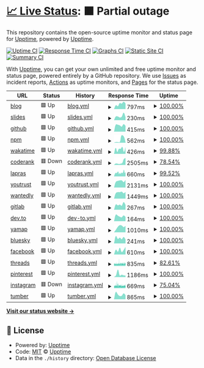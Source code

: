 # [📈 Live Status](https://upptime.github.io/upptime): <!--live status--> **🟧 Partial outage**

This repository contains the open-source uptime monitor and status page for [Upptime](https://upptime.js.org), powered by [Upptime](https://github.com/upptime/upptime).

[![Uptime CI](https://github.com/9renpoto/upptime/workflows/Uptime%20CI/badge.svg)](https://github.com/9renpoto/upptime/actions?query=workflow%3A%22Uptime+CI%22)
[![Response Time CI](https://github.com/9renpoto/upptime/workflows/Response%20Time%20CI/badge.svg)](https://github.com/9renpoto/upptime/actions?query=workflow%3A%22Response+Time+CI%22)
[![Graphs CI](https://github.com/9renpoto/upptime/workflows/Graphs%20CI/badge.svg)](https://github.com/9renpoto/upptime/actions?query=workflow%3A%22Graphs+CI%22)
[![Static Site CI](https://github.com/9renpoto/upptime/workflows/Static%20Site%20CI/badge.svg)](https://github.com/9renpoto/upptime/actions?query=workflow%3A%22Static+Site+CI%22)
[![Summary CI](https://github.com/9renpoto/upptime/workflows/Summary%20CI/badge.svg)](https://github.com/9renpoto/upptime/actions?query=workflow%3A%22Summary+CI%22)

With [Upptime](https://upptime.js.org), you can get your own unlimited and free uptime monitor and status page, powered entirely by a GitHub repository. We use [Issues](https://github.com/upptime/upptime/issues) as incident reports, [Actions](https://github.com/9renpoto/upptime/actions) as uptime monitors, and [Pages](https://upptime.github.io/upptime) for the status page.

<!--start: status pages-->
<!-- This summary is generated by Upptime (https://github.com/upptime/upptime) -->
<!-- Do not edit this manually, your changes will be overwritten -->
<!-- prettier-ignore -->
| URL | Status | History | Response Time | Uptime |
| --- | ------ | ------- | ------------- | ------ |
| <img alt="" src="https://icons.duckduckgo.com/ip3/9renpoto.win.ico" height="13"> [blog](https://9renpoto.win/healthz) | 🟩 Up | [blog.yml](https://github.com/9renpoto/upptime/commits/HEAD/history/blog.yml) | <details><summary><img alt="Response time graph" src="./graphs/blog/response-time-week.png" height="20"> 797ms</summary><br><a href="https://9renpoto.github.io/upptime/history/blog"><img alt="Response time 1057" src="https://img.shields.io/endpoint?url=https%3A%2F%2Fraw.githubusercontent.com%2F9renpoto%2Fupptime%2FHEAD%2Fapi%2Fblog%2Fresponse-time.json"></a><br><a href="https://9renpoto.github.io/upptime/history/blog"><img alt="24-hour response time 868" src="https://img.shields.io/endpoint?url=https%3A%2F%2Fraw.githubusercontent.com%2F9renpoto%2Fupptime%2FHEAD%2Fapi%2Fblog%2Fresponse-time-day.json"></a><br><a href="https://9renpoto.github.io/upptime/history/blog"><img alt="7-day response time 797" src="https://img.shields.io/endpoint?url=https%3A%2F%2Fraw.githubusercontent.com%2F9renpoto%2Fupptime%2FHEAD%2Fapi%2Fblog%2Fresponse-time-week.json"></a><br><a href="https://9renpoto.github.io/upptime/history/blog"><img alt="30-day response time 610" src="https://img.shields.io/endpoint?url=https%3A%2F%2Fraw.githubusercontent.com%2F9renpoto%2Fupptime%2FHEAD%2Fapi%2Fblog%2Fresponse-time-month.json"></a><br><a href="https://9renpoto.github.io/upptime/history/blog"><img alt="1-year response time 1027" src="https://img.shields.io/endpoint?url=https%3A%2F%2Fraw.githubusercontent.com%2F9renpoto%2Fupptime%2FHEAD%2Fapi%2Fblog%2Fresponse-time-year.json"></a></details> | <details><summary><a href="https://9renpoto.github.io/upptime/history/blog">100.00%</a></summary><a href="https://9renpoto.github.io/upptime/history/blog"><img alt="All-time uptime 99.83%" src="https://img.shields.io/endpoint?url=https%3A%2F%2Fraw.githubusercontent.com%2F9renpoto%2Fupptime%2FHEAD%2Fapi%2Fblog%2Fuptime.json"></a><br><a href="https://9renpoto.github.io/upptime/history/blog"><img alt="24-hour uptime 100.00%" src="https://img.shields.io/endpoint?url=https%3A%2F%2Fraw.githubusercontent.com%2F9renpoto%2Fupptime%2FHEAD%2Fapi%2Fblog%2Fuptime-day.json"></a><br><a href="https://9renpoto.github.io/upptime/history/blog"><img alt="7-day uptime 100.00%" src="https://img.shields.io/endpoint?url=https%3A%2F%2Fraw.githubusercontent.com%2F9renpoto%2Fupptime%2FHEAD%2Fapi%2Fblog%2Fuptime-week.json"></a><br><a href="https://9renpoto.github.io/upptime/history/blog"><img alt="30-day uptime 100.00%" src="https://img.shields.io/endpoint?url=https%3A%2F%2Fraw.githubusercontent.com%2F9renpoto%2Fupptime%2FHEAD%2Fapi%2Fblog%2Fuptime-month.json"></a><br><a href="https://9renpoto.github.io/upptime/history/blog"><img alt="1-year uptime 99.71%" src="https://img.shields.io/endpoint?url=https%3A%2F%2Fraw.githubusercontent.com%2F9renpoto%2Fupptime%2FHEAD%2Fapi%2Fblog%2Fuptime-year.json"></a></details>
| <img alt="" src="https://icons.duckduckgo.com/ip3/slides.9renpoto.win.ico" height="13"> [slides](https://slides.9renpoto.win) | 🟩 Up | [slides.yml](https://github.com/9renpoto/upptime/commits/HEAD/history/slides.yml) | <details><summary><img alt="Response time graph" src="./graphs/slides/response-time-week.png" height="20"> 230ms</summary><br><a href="https://9renpoto.github.io/upptime/history/slides"><img alt="Response time 268" src="https://img.shields.io/endpoint?url=https%3A%2F%2Fraw.githubusercontent.com%2F9renpoto%2Fupptime%2FHEAD%2Fapi%2Fslides%2Fresponse-time.json"></a><br><a href="https://9renpoto.github.io/upptime/history/slides"><img alt="24-hour response time 173" src="https://img.shields.io/endpoint?url=https%3A%2F%2Fraw.githubusercontent.com%2F9renpoto%2Fupptime%2FHEAD%2Fapi%2Fslides%2Fresponse-time-day.json"></a><br><a href="https://9renpoto.github.io/upptime/history/slides"><img alt="7-day response time 230" src="https://img.shields.io/endpoint?url=https%3A%2F%2Fraw.githubusercontent.com%2F9renpoto%2Fupptime%2FHEAD%2Fapi%2Fslides%2Fresponse-time-week.json"></a><br><a href="https://9renpoto.github.io/upptime/history/slides"><img alt="30-day response time 320" src="https://img.shields.io/endpoint?url=https%3A%2F%2Fraw.githubusercontent.com%2F9renpoto%2Fupptime%2FHEAD%2Fapi%2Fslides%2Fresponse-time-month.json"></a><br><a href="https://9renpoto.github.io/upptime/history/slides"><img alt="1-year response time 272" src="https://img.shields.io/endpoint?url=https%3A%2F%2Fraw.githubusercontent.com%2F9renpoto%2Fupptime%2FHEAD%2Fapi%2Fslides%2Fresponse-time-year.json"></a></details> | <details><summary><a href="https://9renpoto.github.io/upptime/history/slides">100.00%</a></summary><a href="https://9renpoto.github.io/upptime/history/slides"><img alt="All-time uptime 99.81%" src="https://img.shields.io/endpoint?url=https%3A%2F%2Fraw.githubusercontent.com%2F9renpoto%2Fupptime%2FHEAD%2Fapi%2Fslides%2Fuptime.json"></a><br><a href="https://9renpoto.github.io/upptime/history/slides"><img alt="24-hour uptime 100.00%" src="https://img.shields.io/endpoint?url=https%3A%2F%2Fraw.githubusercontent.com%2F9renpoto%2Fupptime%2FHEAD%2Fapi%2Fslides%2Fuptime-day.json"></a><br><a href="https://9renpoto.github.io/upptime/history/slides"><img alt="7-day uptime 100.00%" src="https://img.shields.io/endpoint?url=https%3A%2F%2Fraw.githubusercontent.com%2F9renpoto%2Fupptime%2FHEAD%2Fapi%2Fslides%2Fuptime-week.json"></a><br><a href="https://9renpoto.github.io/upptime/history/slides"><img alt="30-day uptime 100.00%" src="https://img.shields.io/endpoint?url=https%3A%2F%2Fraw.githubusercontent.com%2F9renpoto%2Fupptime%2FHEAD%2Fapi%2Fslides%2Fuptime-month.json"></a><br><a href="https://9renpoto.github.io/upptime/history/slides"><img alt="1-year uptime 99.82%" src="https://img.shields.io/endpoint?url=https%3A%2F%2Fraw.githubusercontent.com%2F9renpoto%2Fupptime%2FHEAD%2Fapi%2Fslides%2Fuptime-year.json"></a></details>
| <img alt="" src="https://icons.duckduckgo.com/ip3/github.com.ico" height="13"> [github](https://github.com/9renpoto) | 🟩 Up | [github.yml](https://github.com/9renpoto/upptime/commits/HEAD/history/github.yml) | <details><summary><img alt="Response time graph" src="./graphs/github/response-time-week.png" height="20"> 415ms</summary><br><a href="https://9renpoto.github.io/upptime/history/github"><img alt="Response time 612" src="https://img.shields.io/endpoint?url=https%3A%2F%2Fraw.githubusercontent.com%2F9renpoto%2Fupptime%2FHEAD%2Fapi%2Fgithub%2Fresponse-time.json"></a><br><a href="https://9renpoto.github.io/upptime/history/github"><img alt="24-hour response time 371" src="https://img.shields.io/endpoint?url=https%3A%2F%2Fraw.githubusercontent.com%2F9renpoto%2Fupptime%2FHEAD%2Fapi%2Fgithub%2Fresponse-time-day.json"></a><br><a href="https://9renpoto.github.io/upptime/history/github"><img alt="7-day response time 415" src="https://img.shields.io/endpoint?url=https%3A%2F%2Fraw.githubusercontent.com%2F9renpoto%2Fupptime%2FHEAD%2Fapi%2Fgithub%2Fresponse-time-week.json"></a><br><a href="https://9renpoto.github.io/upptime/history/github"><img alt="30-day response time 439" src="https://img.shields.io/endpoint?url=https%3A%2F%2Fraw.githubusercontent.com%2F9renpoto%2Fupptime%2FHEAD%2Fapi%2Fgithub%2Fresponse-time-month.json"></a><br><a href="https://9renpoto.github.io/upptime/history/github"><img alt="1-year response time 489" src="https://img.shields.io/endpoint?url=https%3A%2F%2Fraw.githubusercontent.com%2F9renpoto%2Fupptime%2FHEAD%2Fapi%2Fgithub%2Fresponse-time-year.json"></a></details> | <details><summary><a href="https://9renpoto.github.io/upptime/history/github">100.00%</a></summary><a href="https://9renpoto.github.io/upptime/history/github"><img alt="All-time uptime 99.16%" src="https://img.shields.io/endpoint?url=https%3A%2F%2Fraw.githubusercontent.com%2F9renpoto%2Fupptime%2FHEAD%2Fapi%2Fgithub%2Fuptime.json"></a><br><a href="https://9renpoto.github.io/upptime/history/github"><img alt="24-hour uptime 100.00%" src="https://img.shields.io/endpoint?url=https%3A%2F%2Fraw.githubusercontent.com%2F9renpoto%2Fupptime%2FHEAD%2Fapi%2Fgithub%2Fuptime-day.json"></a><br><a href="https://9renpoto.github.io/upptime/history/github"><img alt="7-day uptime 100.00%" src="https://img.shields.io/endpoint?url=https%3A%2F%2Fraw.githubusercontent.com%2F9renpoto%2Fupptime%2FHEAD%2Fapi%2Fgithub%2Fuptime-week.json"></a><br><a href="https://9renpoto.github.io/upptime/history/github"><img alt="30-day uptime 100.00%" src="https://img.shields.io/endpoint?url=https%3A%2F%2Fraw.githubusercontent.com%2F9renpoto%2Fupptime%2FHEAD%2Fapi%2Fgithub%2Fuptime-month.json"></a><br><a href="https://9renpoto.github.io/upptime/history/github"><img alt="1-year uptime 100.00%" src="https://img.shields.io/endpoint?url=https%3A%2F%2Fraw.githubusercontent.com%2F9renpoto%2Fupptime%2FHEAD%2Fapi%2Fgithub%2Fuptime-year.json"></a></details>
| <img alt="" src="https://icons.duckduckgo.com/ip3/www.npmjs.com.ico" height="13"> [npm](https://www.npmjs.com/~9renpoto) | 🟩 Up | [npm.yml](https://github.com/9renpoto/upptime/commits/HEAD/history/npm.yml) | <details><summary><img alt="Response time graph" src="./graphs/npm/response-time-week.png" height="20"> 562ms</summary><br><a href="https://9renpoto.github.io/upptime/history/npm"><img alt="Response time 282" src="https://img.shields.io/endpoint?url=https%3A%2F%2Fraw.githubusercontent.com%2F9renpoto%2Fupptime%2FHEAD%2Fapi%2Fnpm%2Fresponse-time.json"></a><br><a href="https://9renpoto.github.io/upptime/history/npm"><img alt="24-hour response time 102" src="https://img.shields.io/endpoint?url=https%3A%2F%2Fraw.githubusercontent.com%2F9renpoto%2Fupptime%2FHEAD%2Fapi%2Fnpm%2Fresponse-time-day.json"></a><br><a href="https://9renpoto.github.io/upptime/history/npm"><img alt="7-day response time 562" src="https://img.shields.io/endpoint?url=https%3A%2F%2Fraw.githubusercontent.com%2F9renpoto%2Fupptime%2FHEAD%2Fapi%2Fnpm%2Fresponse-time-week.json"></a><br><a href="https://9renpoto.github.io/upptime/history/npm"><img alt="30-day response time 337" src="https://img.shields.io/endpoint?url=https%3A%2F%2Fraw.githubusercontent.com%2F9renpoto%2Fupptime%2FHEAD%2Fapi%2Fnpm%2Fresponse-time-month.json"></a><br><a href="https://9renpoto.github.io/upptime/history/npm"><img alt="1-year response time 250" src="https://img.shields.io/endpoint?url=https%3A%2F%2Fraw.githubusercontent.com%2F9renpoto%2Fupptime%2FHEAD%2Fapi%2Fnpm%2Fresponse-time-year.json"></a></details> | <details><summary><a href="https://9renpoto.github.io/upptime/history/npm">100.00%</a></summary><a href="https://9renpoto.github.io/upptime/history/npm"><img alt="All-time uptime 99.99%" src="https://img.shields.io/endpoint?url=https%3A%2F%2Fraw.githubusercontent.com%2F9renpoto%2Fupptime%2FHEAD%2Fapi%2Fnpm%2Fuptime.json"></a><br><a href="https://9renpoto.github.io/upptime/history/npm"><img alt="24-hour uptime 100.00%" src="https://img.shields.io/endpoint?url=https%3A%2F%2Fraw.githubusercontent.com%2F9renpoto%2Fupptime%2FHEAD%2Fapi%2Fnpm%2Fuptime-day.json"></a><br><a href="https://9renpoto.github.io/upptime/history/npm"><img alt="7-day uptime 100.00%" src="https://img.shields.io/endpoint?url=https%3A%2F%2Fraw.githubusercontent.com%2F9renpoto%2Fupptime%2FHEAD%2Fapi%2Fnpm%2Fuptime-week.json"></a><br><a href="https://9renpoto.github.io/upptime/history/npm"><img alt="30-day uptime 100.00%" src="https://img.shields.io/endpoint?url=https%3A%2F%2Fraw.githubusercontent.com%2F9renpoto%2Fupptime%2FHEAD%2Fapi%2Fnpm%2Fuptime-month.json"></a><br><a href="https://9renpoto.github.io/upptime/history/npm"><img alt="1-year uptime 100.00%" src="https://img.shields.io/endpoint?url=https%3A%2F%2Fraw.githubusercontent.com%2F9renpoto%2Fupptime%2FHEAD%2Fapi%2Fnpm%2Fuptime-year.json"></a></details>
| <img alt="" src="https://icons.duckduckgo.com/ip3/wakatime.com.ico" height="13"> [wakatime](https://wakatime.com/@9renpoto) | 🟩 Up | [wakatime.yml](https://github.com/9renpoto/upptime/commits/HEAD/history/wakatime.yml) | <details><summary><img alt="Response time graph" src="./graphs/wakatime/response-time-week.png" height="20"> 426ms</summary><br><a href="https://9renpoto.github.io/upptime/history/wakatime"><img alt="Response time 432" src="https://img.shields.io/endpoint?url=https%3A%2F%2Fraw.githubusercontent.com%2F9renpoto%2Fupptime%2FHEAD%2Fapi%2Fwakatime%2Fresponse-time.json"></a><br><a href="https://9renpoto.github.io/upptime/history/wakatime"><img alt="24-hour response time 591" src="https://img.shields.io/endpoint?url=https%3A%2F%2Fraw.githubusercontent.com%2F9renpoto%2Fupptime%2FHEAD%2Fapi%2Fwakatime%2Fresponse-time-day.json"></a><br><a href="https://9renpoto.github.io/upptime/history/wakatime"><img alt="7-day response time 426" src="https://img.shields.io/endpoint?url=https%3A%2F%2Fraw.githubusercontent.com%2F9renpoto%2Fupptime%2FHEAD%2Fapi%2Fwakatime%2Fresponse-time-week.json"></a><br><a href="https://9renpoto.github.io/upptime/history/wakatime"><img alt="30-day response time 584" src="https://img.shields.io/endpoint?url=https%3A%2F%2Fraw.githubusercontent.com%2F9renpoto%2Fupptime%2FHEAD%2Fapi%2Fwakatime%2Fresponse-time-month.json"></a><br><a href="https://9renpoto.github.io/upptime/history/wakatime"><img alt="1-year response time 435" src="https://img.shields.io/endpoint?url=https%3A%2F%2Fraw.githubusercontent.com%2F9renpoto%2Fupptime%2FHEAD%2Fapi%2Fwakatime%2Fresponse-time-year.json"></a></details> | <details><summary><a href="https://9renpoto.github.io/upptime/history/wakatime">99.88%</a></summary><a href="https://9renpoto.github.io/upptime/history/wakatime"><img alt="All-time uptime 99.93%" src="https://img.shields.io/endpoint?url=https%3A%2F%2Fraw.githubusercontent.com%2F9renpoto%2Fupptime%2FHEAD%2Fapi%2Fwakatime%2Fuptime.json"></a><br><a href="https://9renpoto.github.io/upptime/history/wakatime"><img alt="24-hour uptime 100.00%" src="https://img.shields.io/endpoint?url=https%3A%2F%2Fraw.githubusercontent.com%2F9renpoto%2Fupptime%2FHEAD%2Fapi%2Fwakatime%2Fuptime-day.json"></a><br><a href="https://9renpoto.github.io/upptime/history/wakatime"><img alt="7-day uptime 99.88%" src="https://img.shields.io/endpoint?url=https%3A%2F%2Fraw.githubusercontent.com%2F9renpoto%2Fupptime%2FHEAD%2Fapi%2Fwakatime%2Fuptime-week.json"></a><br><a href="https://9renpoto.github.io/upptime/history/wakatime"><img alt="30-day uptime 99.93%" src="https://img.shields.io/endpoint?url=https%3A%2F%2Fraw.githubusercontent.com%2F9renpoto%2Fupptime%2FHEAD%2Fapi%2Fwakatime%2Fuptime-month.json"></a><br><a href="https://9renpoto.github.io/upptime/history/wakatime"><img alt="1-year uptime 99.96%" src="https://img.shields.io/endpoint?url=https%3A%2F%2Fraw.githubusercontent.com%2F9renpoto%2Fupptime%2FHEAD%2Fapi%2Fwakatime%2Fuptime-year.json"></a></details>
| <img alt="" src="https://icons.duckduckgo.com/ip3/profile.codersrank.io.ico" height="13"> [coderank](https://profile.codersrank.io/user/9renpoto/) | 🟥 Down | [coderank.yml](https://github.com/9renpoto/upptime/commits/HEAD/history/coderank.yml) | <details><summary><img alt="Response time graph" src="./graphs/coderank/response-time-week.png" height="20"> 2505ms</summary><br><a href="https://9renpoto.github.io/upptime/history/coderank"><img alt="Response time 1252" src="https://img.shields.io/endpoint?url=https%3A%2F%2Fraw.githubusercontent.com%2F9renpoto%2Fupptime%2FHEAD%2Fapi%2Fcoderank%2Fresponse-time.json"></a><br><a href="https://9renpoto.github.io/upptime/history/coderank"><img alt="24-hour response time 6276" src="https://img.shields.io/endpoint?url=https%3A%2F%2Fraw.githubusercontent.com%2F9renpoto%2Fupptime%2FHEAD%2Fapi%2Fcoderank%2Fresponse-time-day.json"></a><br><a href="https://9renpoto.github.io/upptime/history/coderank"><img alt="7-day response time 2505" src="https://img.shields.io/endpoint?url=https%3A%2F%2Fraw.githubusercontent.com%2F9renpoto%2Fupptime%2FHEAD%2Fapi%2Fcoderank%2Fresponse-time-week.json"></a><br><a href="https://9renpoto.github.io/upptime/history/coderank"><img alt="30-day response time 1517" src="https://img.shields.io/endpoint?url=https%3A%2F%2Fraw.githubusercontent.com%2F9renpoto%2Fupptime%2FHEAD%2Fapi%2Fcoderank%2Fresponse-time-month.json"></a><br><a href="https://9renpoto.github.io/upptime/history/coderank"><img alt="1-year response time 1115" src="https://img.shields.io/endpoint?url=https%3A%2F%2Fraw.githubusercontent.com%2F9renpoto%2Fupptime%2FHEAD%2Fapi%2Fcoderank%2Fresponse-time-year.json"></a></details> | <details><summary><a href="https://9renpoto.github.io/upptime/history/coderank">78.54%</a></summary><a href="https://9renpoto.github.io/upptime/history/coderank"><img alt="All-time uptime 99.79%" src="https://img.shields.io/endpoint?url=https%3A%2F%2Fraw.githubusercontent.com%2F9renpoto%2Fupptime%2FHEAD%2Fapi%2Fcoderank%2Fuptime.json"></a><br><a href="https://9renpoto.github.io/upptime/history/coderank"><img alt="24-hour uptime 0.00%" src="https://img.shields.io/endpoint?url=https%3A%2F%2Fraw.githubusercontent.com%2F9renpoto%2Fupptime%2FHEAD%2Fapi%2Fcoderank%2Fuptime-day.json"></a><br><a href="https://9renpoto.github.io/upptime/history/coderank"><img alt="7-day uptime 78.54%" src="https://img.shields.io/endpoint?url=https%3A%2F%2Fraw.githubusercontent.com%2F9renpoto%2Fupptime%2FHEAD%2Fapi%2Fcoderank%2Fuptime-week.json"></a><br><a href="https://9renpoto.github.io/upptime/history/coderank"><img alt="30-day uptime 95.06%" src="https://img.shields.io/endpoint?url=https%3A%2F%2Fraw.githubusercontent.com%2F9renpoto%2Fupptime%2FHEAD%2Fapi%2Fcoderank%2Fuptime-month.json"></a><br><a href="https://9renpoto.github.io/upptime/history/coderank"><img alt="1-year uptime 99.59%" src="https://img.shields.io/endpoint?url=https%3A%2F%2Fraw.githubusercontent.com%2F9renpoto%2Fupptime%2FHEAD%2Fapi%2Fcoderank%2Fuptime-year.json"></a></details>
| <img alt="" src="https://icons.duckduckgo.com/ip3/lapras.com.ico" height="13"> [lapras](https://lapras.com/public/PY86OSF) | 🟩 Up | [lapras.yml](https://github.com/9renpoto/upptime/commits/HEAD/history/lapras.yml) | <details><summary><img alt="Response time graph" src="./graphs/lapras/response-time-week.png" height="20"> 660ms</summary><br><a href="https://9renpoto.github.io/upptime/history/lapras"><img alt="Response time 661" src="https://img.shields.io/endpoint?url=https%3A%2F%2Fraw.githubusercontent.com%2F9renpoto%2Fupptime%2FHEAD%2Fapi%2Flapras%2Fresponse-time.json"></a><br><a href="https://9renpoto.github.io/upptime/history/lapras"><img alt="24-hour response time 778" src="https://img.shields.io/endpoint?url=https%3A%2F%2Fraw.githubusercontent.com%2F9renpoto%2Fupptime%2FHEAD%2Fapi%2Flapras%2Fresponse-time-day.json"></a><br><a href="https://9renpoto.github.io/upptime/history/lapras"><img alt="7-day response time 660" src="https://img.shields.io/endpoint?url=https%3A%2F%2Fraw.githubusercontent.com%2F9renpoto%2Fupptime%2FHEAD%2Fapi%2Flapras%2Fresponse-time-week.json"></a><br><a href="https://9renpoto.github.io/upptime/history/lapras"><img alt="30-day response time 631" src="https://img.shields.io/endpoint?url=https%3A%2F%2Fraw.githubusercontent.com%2F9renpoto%2Fupptime%2FHEAD%2Fapi%2Flapras%2Fresponse-time-month.json"></a><br><a href="https://9renpoto.github.io/upptime/history/lapras"><img alt="1-year response time 658" src="https://img.shields.io/endpoint?url=https%3A%2F%2Fraw.githubusercontent.com%2F9renpoto%2Fupptime%2FHEAD%2Fapi%2Flapras%2Fresponse-time-year.json"></a></details> | <details><summary><a href="https://9renpoto.github.io/upptime/history/lapras">99.52%</a></summary><a href="https://9renpoto.github.io/upptime/history/lapras"><img alt="All-time uptime 99.88%" src="https://img.shields.io/endpoint?url=https%3A%2F%2Fraw.githubusercontent.com%2F9renpoto%2Fupptime%2FHEAD%2Fapi%2Flapras%2Fuptime.json"></a><br><a href="https://9renpoto.github.io/upptime/history/lapras"><img alt="24-hour uptime 100.00%" src="https://img.shields.io/endpoint?url=https%3A%2F%2Fraw.githubusercontent.com%2F9renpoto%2Fupptime%2FHEAD%2Fapi%2Flapras%2Fuptime-day.json"></a><br><a href="https://9renpoto.github.io/upptime/history/lapras"><img alt="7-day uptime 99.52%" src="https://img.shields.io/endpoint?url=https%3A%2F%2Fraw.githubusercontent.com%2F9renpoto%2Fupptime%2FHEAD%2Fapi%2Flapras%2Fuptime-week.json"></a><br><a href="https://9renpoto.github.io/upptime/history/lapras"><img alt="30-day uptime 99.15%" src="https://img.shields.io/endpoint?url=https%3A%2F%2Fraw.githubusercontent.com%2F9renpoto%2Fupptime%2FHEAD%2Fapi%2Flapras%2Fuptime-month.json"></a><br><a href="https://9renpoto.github.io/upptime/history/lapras"><img alt="1-year uptime 99.77%" src="https://img.shields.io/endpoint?url=https%3A%2F%2Fraw.githubusercontent.com%2F9renpoto%2Fupptime%2FHEAD%2Fapi%2Flapras%2Fuptime-year.json"></a></details>
| <img alt="" src="https://icons.duckduckgo.com/ip3/youtrust.jp.ico" height="13"> [youtrust](https://youtrust.jp/users/9renpoto) | 🟩 Up | [youtrust.yml](https://github.com/9renpoto/upptime/commits/HEAD/history/youtrust.yml) | <details><summary><img alt="Response time graph" src="./graphs/youtrust/response-time-week.png" height="20"> 2131ms</summary><br><a href="https://9renpoto.github.io/upptime/history/youtrust"><img alt="Response time 1105" src="https://img.shields.io/endpoint?url=https%3A%2F%2Fraw.githubusercontent.com%2F9renpoto%2Fupptime%2FHEAD%2Fapi%2Fyoutrust%2Fresponse-time.json"></a><br><a href="https://9renpoto.github.io/upptime/history/youtrust"><img alt="24-hour response time 2433" src="https://img.shields.io/endpoint?url=https%3A%2F%2Fraw.githubusercontent.com%2F9renpoto%2Fupptime%2FHEAD%2Fapi%2Fyoutrust%2Fresponse-time-day.json"></a><br><a href="https://9renpoto.github.io/upptime/history/youtrust"><img alt="7-day response time 2131" src="https://img.shields.io/endpoint?url=https%3A%2F%2Fraw.githubusercontent.com%2F9renpoto%2Fupptime%2FHEAD%2Fapi%2Fyoutrust%2Fresponse-time-week.json"></a><br><a href="https://9renpoto.github.io/upptime/history/youtrust"><img alt="30-day response time 2346" src="https://img.shields.io/endpoint?url=https%3A%2F%2Fraw.githubusercontent.com%2F9renpoto%2Fupptime%2FHEAD%2Fapi%2Fyoutrust%2Fresponse-time-month.json"></a><br><a href="https://9renpoto.github.io/upptime/history/youtrust"><img alt="1-year response time 1300" src="https://img.shields.io/endpoint?url=https%3A%2F%2Fraw.githubusercontent.com%2F9renpoto%2Fupptime%2FHEAD%2Fapi%2Fyoutrust%2Fresponse-time-year.json"></a></details> | <details><summary><a href="https://9renpoto.github.io/upptime/history/youtrust">100.00%</a></summary><a href="https://9renpoto.github.io/upptime/history/youtrust"><img alt="All-time uptime 99.98%" src="https://img.shields.io/endpoint?url=https%3A%2F%2Fraw.githubusercontent.com%2F9renpoto%2Fupptime%2FHEAD%2Fapi%2Fyoutrust%2Fuptime.json"></a><br><a href="https://9renpoto.github.io/upptime/history/youtrust"><img alt="24-hour uptime 100.00%" src="https://img.shields.io/endpoint?url=https%3A%2F%2Fraw.githubusercontent.com%2F9renpoto%2Fupptime%2FHEAD%2Fapi%2Fyoutrust%2Fuptime-day.json"></a><br><a href="https://9renpoto.github.io/upptime/history/youtrust"><img alt="7-day uptime 100.00%" src="https://img.shields.io/endpoint?url=https%3A%2F%2Fraw.githubusercontent.com%2F9renpoto%2Fupptime%2FHEAD%2Fapi%2Fyoutrust%2Fuptime-week.json"></a><br><a href="https://9renpoto.github.io/upptime/history/youtrust"><img alt="30-day uptime 100.00%" src="https://img.shields.io/endpoint?url=https%3A%2F%2Fraw.githubusercontent.com%2F9renpoto%2Fupptime%2FHEAD%2Fapi%2Fyoutrust%2Fuptime-month.json"></a><br><a href="https://9renpoto.github.io/upptime/history/youtrust"><img alt="1-year uptime 99.99%" src="https://img.shields.io/endpoint?url=https%3A%2F%2Fraw.githubusercontent.com%2F9renpoto%2Fupptime%2FHEAD%2Fapi%2Fyoutrust%2Fuptime-year.json"></a></details>
| <img alt="" src="https://icons.duckduckgo.com/ip3/www.wantedly.com.ico" height="13"> [wantedly](https://www.wantedly.com/id/keisuke_umeno) | 🟩 Up | [wantedly.yml](https://github.com/9renpoto/upptime/commits/HEAD/history/wantedly.yml) | <details><summary><img alt="Response time graph" src="./graphs/wantedly/response-time-week.png" height="20"> 1449ms</summary><br><a href="https://9renpoto.github.io/upptime/history/wantedly"><img alt="Response time 1624" src="https://img.shields.io/endpoint?url=https%3A%2F%2Fraw.githubusercontent.com%2F9renpoto%2Fupptime%2FHEAD%2Fapi%2Fwantedly%2Fresponse-time.json"></a><br><a href="https://9renpoto.github.io/upptime/history/wantedly"><img alt="24-hour response time 1538" src="https://img.shields.io/endpoint?url=https%3A%2F%2Fraw.githubusercontent.com%2F9renpoto%2Fupptime%2FHEAD%2Fapi%2Fwantedly%2Fresponse-time-day.json"></a><br><a href="https://9renpoto.github.io/upptime/history/wantedly"><img alt="7-day response time 1449" src="https://img.shields.io/endpoint?url=https%3A%2F%2Fraw.githubusercontent.com%2F9renpoto%2Fupptime%2FHEAD%2Fapi%2Fwantedly%2Fresponse-time-week.json"></a><br><a href="https://9renpoto.github.io/upptime/history/wantedly"><img alt="30-day response time 1548" src="https://img.shields.io/endpoint?url=https%3A%2F%2Fraw.githubusercontent.com%2F9renpoto%2Fupptime%2FHEAD%2Fapi%2Fwantedly%2Fresponse-time-month.json"></a><br><a href="https://9renpoto.github.io/upptime/history/wantedly"><img alt="1-year response time 1663" src="https://img.shields.io/endpoint?url=https%3A%2F%2Fraw.githubusercontent.com%2F9renpoto%2Fupptime%2FHEAD%2Fapi%2Fwantedly%2Fresponse-time-year.json"></a></details> | <details><summary><a href="https://9renpoto.github.io/upptime/history/wantedly">100.00%</a></summary><a href="https://9renpoto.github.io/upptime/history/wantedly"><img alt="All-time uptime 99.95%" src="https://img.shields.io/endpoint?url=https%3A%2F%2Fraw.githubusercontent.com%2F9renpoto%2Fupptime%2FHEAD%2Fapi%2Fwantedly%2Fuptime.json"></a><br><a href="https://9renpoto.github.io/upptime/history/wantedly"><img alt="24-hour uptime 100.00%" src="https://img.shields.io/endpoint?url=https%3A%2F%2Fraw.githubusercontent.com%2F9renpoto%2Fupptime%2FHEAD%2Fapi%2Fwantedly%2Fuptime-day.json"></a><br><a href="https://9renpoto.github.io/upptime/history/wantedly"><img alt="7-day uptime 100.00%" src="https://img.shields.io/endpoint?url=https%3A%2F%2Fraw.githubusercontent.com%2F9renpoto%2Fupptime%2FHEAD%2Fapi%2Fwantedly%2Fuptime-week.json"></a><br><a href="https://9renpoto.github.io/upptime/history/wantedly"><img alt="30-day uptime 100.00%" src="https://img.shields.io/endpoint?url=https%3A%2F%2Fraw.githubusercontent.com%2F9renpoto%2Fupptime%2FHEAD%2Fapi%2Fwantedly%2Fuptime-month.json"></a><br><a href="https://9renpoto.github.io/upptime/history/wantedly"><img alt="1-year uptime 99.93%" src="https://img.shields.io/endpoint?url=https%3A%2F%2Fraw.githubusercontent.com%2F9renpoto%2Fupptime%2FHEAD%2Fapi%2Fwantedly%2Fuptime-year.json"></a></details>
| <img alt="" src="https://icons.duckduckgo.com/ip3/gitlab.com.ico" height="13"> [gitlab](https://gitlab.com/9renpoto) | 🟩 Up | [gitlab.yml](https://github.com/9renpoto/upptime/commits/HEAD/history/gitlab.yml) | <details><summary><img alt="Response time graph" src="./graphs/gitlab/response-time-week.png" height="20"> 267ms</summary><br><a href="https://9renpoto.github.io/upptime/history/gitlab"><img alt="Response time 229" src="https://img.shields.io/endpoint?url=https%3A%2F%2Fraw.githubusercontent.com%2F9renpoto%2Fupptime%2FHEAD%2Fapi%2Fgitlab%2Fresponse-time.json"></a><br><a href="https://9renpoto.github.io/upptime/history/gitlab"><img alt="24-hour response time 248" src="https://img.shields.io/endpoint?url=https%3A%2F%2Fraw.githubusercontent.com%2F9renpoto%2Fupptime%2FHEAD%2Fapi%2Fgitlab%2Fresponse-time-day.json"></a><br><a href="https://9renpoto.github.io/upptime/history/gitlab"><img alt="7-day response time 267" src="https://img.shields.io/endpoint?url=https%3A%2F%2Fraw.githubusercontent.com%2F9renpoto%2Fupptime%2FHEAD%2Fapi%2Fgitlab%2Fresponse-time-week.json"></a><br><a href="https://9renpoto.github.io/upptime/history/gitlab"><img alt="30-day response time 275" src="https://img.shields.io/endpoint?url=https%3A%2F%2Fraw.githubusercontent.com%2F9renpoto%2Fupptime%2FHEAD%2Fapi%2Fgitlab%2Fresponse-time-month.json"></a><br><a href="https://9renpoto.github.io/upptime/history/gitlab"><img alt="1-year response time 231" src="https://img.shields.io/endpoint?url=https%3A%2F%2Fraw.githubusercontent.com%2F9renpoto%2Fupptime%2FHEAD%2Fapi%2Fgitlab%2Fresponse-time-year.json"></a></details> | <details><summary><a href="https://9renpoto.github.io/upptime/history/gitlab">100.00%</a></summary><a href="https://9renpoto.github.io/upptime/history/gitlab"><img alt="All-time uptime 99.97%" src="https://img.shields.io/endpoint?url=https%3A%2F%2Fraw.githubusercontent.com%2F9renpoto%2Fupptime%2FHEAD%2Fapi%2Fgitlab%2Fuptime.json"></a><br><a href="https://9renpoto.github.io/upptime/history/gitlab"><img alt="24-hour uptime 100.00%" src="https://img.shields.io/endpoint?url=https%3A%2F%2Fraw.githubusercontent.com%2F9renpoto%2Fupptime%2FHEAD%2Fapi%2Fgitlab%2Fuptime-day.json"></a><br><a href="https://9renpoto.github.io/upptime/history/gitlab"><img alt="7-day uptime 100.00%" src="https://img.shields.io/endpoint?url=https%3A%2F%2Fraw.githubusercontent.com%2F9renpoto%2Fupptime%2FHEAD%2Fapi%2Fgitlab%2Fuptime-week.json"></a><br><a href="https://9renpoto.github.io/upptime/history/gitlab"><img alt="30-day uptime 100.00%" src="https://img.shields.io/endpoint?url=https%3A%2F%2Fraw.githubusercontent.com%2F9renpoto%2Fupptime%2FHEAD%2Fapi%2Fgitlab%2Fuptime-month.json"></a><br><a href="https://9renpoto.github.io/upptime/history/gitlab"><img alt="1-year uptime 100.00%" src="https://img.shields.io/endpoint?url=https%3A%2F%2Fraw.githubusercontent.com%2F9renpoto%2Fupptime%2FHEAD%2Fapi%2Fgitlab%2Fuptime-year.json"></a></details>
| <img alt="" src="https://icons.duckduckgo.com/ip3/dev.to.ico" height="13"> [dev.to](https://dev.to/9renpoto) | 🟩 Up | [dev-to.yml](https://github.com/9renpoto/upptime/commits/HEAD/history/dev-to.yml) | <details><summary><img alt="Response time graph" src="./graphs/dev-to/response-time-week.png" height="20"> 164ms</summary><br><a href="https://9renpoto.github.io/upptime/history/dev-to"><img alt="Response time 168" src="https://img.shields.io/endpoint?url=https%3A%2F%2Fraw.githubusercontent.com%2F9renpoto%2Fupptime%2FHEAD%2Fapi%2Fdev-to%2Fresponse-time.json"></a><br><a href="https://9renpoto.github.io/upptime/history/dev-to"><img alt="24-hour response time 137" src="https://img.shields.io/endpoint?url=https%3A%2F%2Fraw.githubusercontent.com%2F9renpoto%2Fupptime%2FHEAD%2Fapi%2Fdev-to%2Fresponse-time-day.json"></a><br><a href="https://9renpoto.github.io/upptime/history/dev-to"><img alt="7-day response time 164" src="https://img.shields.io/endpoint?url=https%3A%2F%2Fraw.githubusercontent.com%2F9renpoto%2Fupptime%2FHEAD%2Fapi%2Fdev-to%2Fresponse-time-week.json"></a><br><a href="https://9renpoto.github.io/upptime/history/dev-to"><img alt="30-day response time 140" src="https://img.shields.io/endpoint?url=https%3A%2F%2Fraw.githubusercontent.com%2F9renpoto%2Fupptime%2FHEAD%2Fapi%2Fdev-to%2Fresponse-time-month.json"></a><br><a href="https://9renpoto.github.io/upptime/history/dev-to"><img alt="1-year response time 158" src="https://img.shields.io/endpoint?url=https%3A%2F%2Fraw.githubusercontent.com%2F9renpoto%2Fupptime%2FHEAD%2Fapi%2Fdev-to%2Fresponse-time-year.json"></a></details> | <details><summary><a href="https://9renpoto.github.io/upptime/history/dev-to">100.00%</a></summary><a href="https://9renpoto.github.io/upptime/history/dev-to"><img alt="All-time uptime 99.99%" src="https://img.shields.io/endpoint?url=https%3A%2F%2Fraw.githubusercontent.com%2F9renpoto%2Fupptime%2FHEAD%2Fapi%2Fdev-to%2Fuptime.json"></a><br><a href="https://9renpoto.github.io/upptime/history/dev-to"><img alt="24-hour uptime 100.00%" src="https://img.shields.io/endpoint?url=https%3A%2F%2Fraw.githubusercontent.com%2F9renpoto%2Fupptime%2FHEAD%2Fapi%2Fdev-to%2Fuptime-day.json"></a><br><a href="https://9renpoto.github.io/upptime/history/dev-to"><img alt="7-day uptime 100.00%" src="https://img.shields.io/endpoint?url=https%3A%2F%2Fraw.githubusercontent.com%2F9renpoto%2Fupptime%2FHEAD%2Fapi%2Fdev-to%2Fuptime-week.json"></a><br><a href="https://9renpoto.github.io/upptime/history/dev-to"><img alt="30-day uptime 100.00%" src="https://img.shields.io/endpoint?url=https%3A%2F%2Fraw.githubusercontent.com%2F9renpoto%2Fupptime%2FHEAD%2Fapi%2Fdev-to%2Fuptime-month.json"></a><br><a href="https://9renpoto.github.io/upptime/history/dev-to"><img alt="1-year uptime 100.00%" src="https://img.shields.io/endpoint?url=https%3A%2F%2Fraw.githubusercontent.com%2F9renpoto%2Fupptime%2FHEAD%2Fapi%2Fdev-to%2Fuptime-year.json"></a></details>
| <img alt="" src="https://icons.duckduckgo.com/ip3/yamap.com.ico" height="13"> [yamap](https://yamap.com/users/2121389) | 🟩 Up | [yamap.yml](https://github.com/9renpoto/upptime/commits/HEAD/history/yamap.yml) | <details><summary><img alt="Response time graph" src="./graphs/yamap/response-time-week.png" height="20"> 1010ms</summary><br><a href="https://9renpoto.github.io/upptime/history/yamap"><img alt="Response time 1637" src="https://img.shields.io/endpoint?url=https%3A%2F%2Fraw.githubusercontent.com%2F9renpoto%2Fupptime%2FHEAD%2Fapi%2Fyamap%2Fresponse-time.json"></a><br><a href="https://9renpoto.github.io/upptime/history/yamap"><img alt="24-hour response time 1147" src="https://img.shields.io/endpoint?url=https%3A%2F%2Fraw.githubusercontent.com%2F9renpoto%2Fupptime%2FHEAD%2Fapi%2Fyamap%2Fresponse-time-day.json"></a><br><a href="https://9renpoto.github.io/upptime/history/yamap"><img alt="7-day response time 1010" src="https://img.shields.io/endpoint?url=https%3A%2F%2Fraw.githubusercontent.com%2F9renpoto%2Fupptime%2FHEAD%2Fapi%2Fyamap%2Fresponse-time-week.json"></a><br><a href="https://9renpoto.github.io/upptime/history/yamap"><img alt="30-day response time 908" src="https://img.shields.io/endpoint?url=https%3A%2F%2Fraw.githubusercontent.com%2F9renpoto%2Fupptime%2FHEAD%2Fapi%2Fyamap%2Fresponse-time-month.json"></a><br><a href="https://9renpoto.github.io/upptime/history/yamap"><img alt="1-year response time 1409" src="https://img.shields.io/endpoint?url=https%3A%2F%2Fraw.githubusercontent.com%2F9renpoto%2Fupptime%2FHEAD%2Fapi%2Fyamap%2Fresponse-time-year.json"></a></details> | <details><summary><a href="https://9renpoto.github.io/upptime/history/yamap">100.00%</a></summary><a href="https://9renpoto.github.io/upptime/history/yamap"><img alt="All-time uptime 99.98%" src="https://img.shields.io/endpoint?url=https%3A%2F%2Fraw.githubusercontent.com%2F9renpoto%2Fupptime%2FHEAD%2Fapi%2Fyamap%2Fuptime.json"></a><br><a href="https://9renpoto.github.io/upptime/history/yamap"><img alt="24-hour uptime 100.00%" src="https://img.shields.io/endpoint?url=https%3A%2F%2Fraw.githubusercontent.com%2F9renpoto%2Fupptime%2FHEAD%2Fapi%2Fyamap%2Fuptime-day.json"></a><br><a href="https://9renpoto.github.io/upptime/history/yamap"><img alt="7-day uptime 100.00%" src="https://img.shields.io/endpoint?url=https%3A%2F%2Fraw.githubusercontent.com%2F9renpoto%2Fupptime%2FHEAD%2Fapi%2Fyamap%2Fuptime-week.json"></a><br><a href="https://9renpoto.github.io/upptime/history/yamap"><img alt="30-day uptime 99.91%" src="https://img.shields.io/endpoint?url=https%3A%2F%2Fraw.githubusercontent.com%2F9renpoto%2Fupptime%2FHEAD%2Fapi%2Fyamap%2Fuptime-month.json"></a><br><a href="https://9renpoto.github.io/upptime/history/yamap"><img alt="1-year uptime 99.98%" src="https://img.shields.io/endpoint?url=https%3A%2F%2Fraw.githubusercontent.com%2F9renpoto%2Fupptime%2FHEAD%2Fapi%2Fyamap%2Fuptime-year.json"></a></details>
| <img alt="" src="https://icons.duckduckgo.com/ip3/bsky.app.ico" height="13"> [bluesky](https://bsky.app/profile/9renpoto.win) | 🟩 Up | [bluesky.yml](https://github.com/9renpoto/upptime/commits/HEAD/history/bluesky.yml) | <details><summary><img alt="Response time graph" src="./graphs/bluesky/response-time-week.png" height="20"> 241ms</summary><br><a href="https://9renpoto.github.io/upptime/history/bluesky"><img alt="Response time 254" src="https://img.shields.io/endpoint?url=https%3A%2F%2Fraw.githubusercontent.com%2F9renpoto%2Fupptime%2FHEAD%2Fapi%2Fbluesky%2Fresponse-time.json"></a><br><a href="https://9renpoto.github.io/upptime/history/bluesky"><img alt="24-hour response time 179" src="https://img.shields.io/endpoint?url=https%3A%2F%2Fraw.githubusercontent.com%2F9renpoto%2Fupptime%2FHEAD%2Fapi%2Fbluesky%2Fresponse-time-day.json"></a><br><a href="https://9renpoto.github.io/upptime/history/bluesky"><img alt="7-day response time 241" src="https://img.shields.io/endpoint?url=https%3A%2F%2Fraw.githubusercontent.com%2F9renpoto%2Fupptime%2FHEAD%2Fapi%2Fbluesky%2Fresponse-time-week.json"></a><br><a href="https://9renpoto.github.io/upptime/history/bluesky"><img alt="30-day response time 252" src="https://img.shields.io/endpoint?url=https%3A%2F%2Fraw.githubusercontent.com%2F9renpoto%2Fupptime%2FHEAD%2Fapi%2Fbluesky%2Fresponse-time-month.json"></a><br><a href="https://9renpoto.github.io/upptime/history/bluesky"><img alt="1-year response time 275" src="https://img.shields.io/endpoint?url=https%3A%2F%2Fraw.githubusercontent.com%2F9renpoto%2Fupptime%2FHEAD%2Fapi%2Fbluesky%2Fresponse-time-year.json"></a></details> | <details><summary><a href="https://9renpoto.github.io/upptime/history/bluesky">100.00%</a></summary><a href="https://9renpoto.github.io/upptime/history/bluesky"><img alt="All-time uptime 99.99%" src="https://img.shields.io/endpoint?url=https%3A%2F%2Fraw.githubusercontent.com%2F9renpoto%2Fupptime%2FHEAD%2Fapi%2Fbluesky%2Fuptime.json"></a><br><a href="https://9renpoto.github.io/upptime/history/bluesky"><img alt="24-hour uptime 100.00%" src="https://img.shields.io/endpoint?url=https%3A%2F%2Fraw.githubusercontent.com%2F9renpoto%2Fupptime%2FHEAD%2Fapi%2Fbluesky%2Fuptime-day.json"></a><br><a href="https://9renpoto.github.io/upptime/history/bluesky"><img alt="7-day uptime 100.00%" src="https://img.shields.io/endpoint?url=https%3A%2F%2Fraw.githubusercontent.com%2F9renpoto%2Fupptime%2FHEAD%2Fapi%2Fbluesky%2Fuptime-week.json"></a><br><a href="https://9renpoto.github.io/upptime/history/bluesky"><img alt="30-day uptime 99.98%" src="https://img.shields.io/endpoint?url=https%3A%2F%2Fraw.githubusercontent.com%2F9renpoto%2Fupptime%2FHEAD%2Fapi%2Fbluesky%2Fuptime-month.json"></a><br><a href="https://9renpoto.github.io/upptime/history/bluesky"><img alt="1-year uptime 99.99%" src="https://img.shields.io/endpoint?url=https%3A%2F%2Fraw.githubusercontent.com%2F9renpoto%2Fupptime%2FHEAD%2Fapi%2Fbluesky%2Fuptime-year.json"></a></details>
| <img alt="" src="https://icons.duckduckgo.com/ip3/www.facebook.com.ico" height="13"> [facebook](https://www.facebook.com/9renpoto) | 🟩 Up | [facebook.yml](https://github.com/9renpoto/upptime/commits/HEAD/history/facebook.yml) | <details><summary><img alt="Response time graph" src="./graphs/facebook/response-time-week.png" height="20"> 610ms</summary><br><a href="https://9renpoto.github.io/upptime/history/facebook"><img alt="Response time 444" src="https://img.shields.io/endpoint?url=https%3A%2F%2Fraw.githubusercontent.com%2F9renpoto%2Fupptime%2FHEAD%2Fapi%2Ffacebook%2Fresponse-time.json"></a><br><a href="https://9renpoto.github.io/upptime/history/facebook"><img alt="24-hour response time 974" src="https://img.shields.io/endpoint?url=https%3A%2F%2Fraw.githubusercontent.com%2F9renpoto%2Fupptime%2FHEAD%2Fapi%2Ffacebook%2Fresponse-time-day.json"></a><br><a href="https://9renpoto.github.io/upptime/history/facebook"><img alt="7-day response time 610" src="https://img.shields.io/endpoint?url=https%3A%2F%2Fraw.githubusercontent.com%2F9renpoto%2Fupptime%2FHEAD%2Fapi%2Ffacebook%2Fresponse-time-week.json"></a><br><a href="https://9renpoto.github.io/upptime/history/facebook"><img alt="30-day response time 642" src="https://img.shields.io/endpoint?url=https%3A%2F%2Fraw.githubusercontent.com%2F9renpoto%2Fupptime%2FHEAD%2Fapi%2Ffacebook%2Fresponse-time-month.json"></a><br><a href="https://9renpoto.github.io/upptime/history/facebook"><img alt="1-year response time 477" src="https://img.shields.io/endpoint?url=https%3A%2F%2Fraw.githubusercontent.com%2F9renpoto%2Fupptime%2FHEAD%2Fapi%2Ffacebook%2Fresponse-time-year.json"></a></details> | <details><summary><a href="https://9renpoto.github.io/upptime/history/facebook">100.00%</a></summary><a href="https://9renpoto.github.io/upptime/history/facebook"><img alt="All-time uptime 99.98%" src="https://img.shields.io/endpoint?url=https%3A%2F%2Fraw.githubusercontent.com%2F9renpoto%2Fupptime%2FHEAD%2Fapi%2Ffacebook%2Fuptime.json"></a><br><a href="https://9renpoto.github.io/upptime/history/facebook"><img alt="24-hour uptime 100.00%" src="https://img.shields.io/endpoint?url=https%3A%2F%2Fraw.githubusercontent.com%2F9renpoto%2Fupptime%2FHEAD%2Fapi%2Ffacebook%2Fuptime-day.json"></a><br><a href="https://9renpoto.github.io/upptime/history/facebook"><img alt="7-day uptime 100.00%" src="https://img.shields.io/endpoint?url=https%3A%2F%2Fraw.githubusercontent.com%2F9renpoto%2Fupptime%2FHEAD%2Fapi%2Ffacebook%2Fuptime-week.json"></a><br><a href="https://9renpoto.github.io/upptime/history/facebook"><img alt="30-day uptime 100.00%" src="https://img.shields.io/endpoint?url=https%3A%2F%2Fraw.githubusercontent.com%2F9renpoto%2Fupptime%2FHEAD%2Fapi%2Ffacebook%2Fuptime-month.json"></a><br><a href="https://9renpoto.github.io/upptime/history/facebook"><img alt="1-year uptime 100.00%" src="https://img.shields.io/endpoint?url=https%3A%2F%2Fraw.githubusercontent.com%2F9renpoto%2Fupptime%2FHEAD%2Fapi%2Ffacebook%2Fuptime-year.json"></a></details>
| <img alt="" src="https://icons.duckduckgo.com/ip3/www.threads.net.ico" height="13"> [threads](https://www.threads.net/@9renpoto) | 🟩 Up | [threads.yml](https://github.com/9renpoto/upptime/commits/HEAD/history/threads.yml) | <details><summary><img alt="Response time graph" src="./graphs/threads/response-time-week.png" height="20"> 835ms</summary><br><a href="https://9renpoto.github.io/upptime/history/threads"><img alt="Response time 619" src="https://img.shields.io/endpoint?url=https%3A%2F%2Fraw.githubusercontent.com%2F9renpoto%2Fupptime%2FHEAD%2Fapi%2Fthreads%2Fresponse-time.json"></a><br><a href="https://9renpoto.github.io/upptime/history/threads"><img alt="24-hour response time 921" src="https://img.shields.io/endpoint?url=https%3A%2F%2Fraw.githubusercontent.com%2F9renpoto%2Fupptime%2FHEAD%2Fapi%2Fthreads%2Fresponse-time-day.json"></a><br><a href="https://9renpoto.github.io/upptime/history/threads"><img alt="7-day response time 835" src="https://img.shields.io/endpoint?url=https%3A%2F%2Fraw.githubusercontent.com%2F9renpoto%2Fupptime%2FHEAD%2Fapi%2Fthreads%2Fresponse-time-week.json"></a><br><a href="https://9renpoto.github.io/upptime/history/threads"><img alt="30-day response time 766" src="https://img.shields.io/endpoint?url=https%3A%2F%2Fraw.githubusercontent.com%2F9renpoto%2Fupptime%2FHEAD%2Fapi%2Fthreads%2Fresponse-time-month.json"></a><br><a href="https://9renpoto.github.io/upptime/history/threads"><img alt="1-year response time 624" src="https://img.shields.io/endpoint?url=https%3A%2F%2Fraw.githubusercontent.com%2F9renpoto%2Fupptime%2FHEAD%2Fapi%2Fthreads%2Fresponse-time-year.json"></a></details> | <details><summary><a href="https://9renpoto.github.io/upptime/history/threads">82.61%</a></summary><a href="https://9renpoto.github.io/upptime/history/threads"><img alt="All-time uptime 99.76%" src="https://img.shields.io/endpoint?url=https%3A%2F%2Fraw.githubusercontent.com%2F9renpoto%2Fupptime%2FHEAD%2Fapi%2Fthreads%2Fuptime.json"></a><br><a href="https://9renpoto.github.io/upptime/history/threads"><img alt="24-hour uptime 92.15%" src="https://img.shields.io/endpoint?url=https%3A%2F%2Fraw.githubusercontent.com%2F9renpoto%2Fupptime%2FHEAD%2Fapi%2Fthreads%2Fuptime-day.json"></a><br><a href="https://9renpoto.github.io/upptime/history/threads"><img alt="7-day uptime 82.61%" src="https://img.shields.io/endpoint?url=https%3A%2F%2Fraw.githubusercontent.com%2F9renpoto%2Fupptime%2FHEAD%2Fapi%2Fthreads%2Fuptime-week.json"></a><br><a href="https://9renpoto.github.io/upptime/history/threads"><img alt="30-day uptime 96.00%" src="https://img.shields.io/endpoint?url=https%3A%2F%2Fraw.githubusercontent.com%2F9renpoto%2Fupptime%2FHEAD%2Fapi%2Fthreads%2Fuptime-month.json"></a><br><a href="https://9renpoto.github.io/upptime/history/threads"><img alt="1-year uptime 99.67%" src="https://img.shields.io/endpoint?url=https%3A%2F%2Fraw.githubusercontent.com%2F9renpoto%2Fupptime%2FHEAD%2Fapi%2Fthreads%2Fuptime-year.json"></a></details>
| <img alt="" src="https://icons.duckduckgo.com/ip3/www.pinterest.jp.ico" height="13"> [pinterest](https://www.pinterest.jp/9renpoto/) | 🟩 Up | [pinterest.yml](https://github.com/9renpoto/upptime/commits/HEAD/history/pinterest.yml) | <details><summary><img alt="Response time graph" src="./graphs/pinterest/response-time-week.png" height="20"> 1186ms</summary><br><a href="https://9renpoto.github.io/upptime/history/pinterest"><img alt="Response time 1018" src="https://img.shields.io/endpoint?url=https%3A%2F%2Fraw.githubusercontent.com%2F9renpoto%2Fupptime%2FHEAD%2Fapi%2Fpinterest%2Fresponse-time.json"></a><br><a href="https://9renpoto.github.io/upptime/history/pinterest"><img alt="24-hour response time 675" src="https://img.shields.io/endpoint?url=https%3A%2F%2Fraw.githubusercontent.com%2F9renpoto%2Fupptime%2FHEAD%2Fapi%2Fpinterest%2Fresponse-time-day.json"></a><br><a href="https://9renpoto.github.io/upptime/history/pinterest"><img alt="7-day response time 1186" src="https://img.shields.io/endpoint?url=https%3A%2F%2Fraw.githubusercontent.com%2F9renpoto%2Fupptime%2FHEAD%2Fapi%2Fpinterest%2Fresponse-time-week.json"></a><br><a href="https://9renpoto.github.io/upptime/history/pinterest"><img alt="30-day response time 1015" src="https://img.shields.io/endpoint?url=https%3A%2F%2Fraw.githubusercontent.com%2F9renpoto%2Fupptime%2FHEAD%2Fapi%2Fpinterest%2Fresponse-time-month.json"></a><br><a href="https://9renpoto.github.io/upptime/history/pinterest"><img alt="1-year response time 1058" src="https://img.shields.io/endpoint?url=https%3A%2F%2Fraw.githubusercontent.com%2F9renpoto%2Fupptime%2FHEAD%2Fapi%2Fpinterest%2Fresponse-time-year.json"></a></details> | <details><summary><a href="https://9renpoto.github.io/upptime/history/pinterest">100.00%</a></summary><a href="https://9renpoto.github.io/upptime/history/pinterest"><img alt="All-time uptime 99.99%" src="https://img.shields.io/endpoint?url=https%3A%2F%2Fraw.githubusercontent.com%2F9renpoto%2Fupptime%2FHEAD%2Fapi%2Fpinterest%2Fuptime.json"></a><br><a href="https://9renpoto.github.io/upptime/history/pinterest"><img alt="24-hour uptime 100.00%" src="https://img.shields.io/endpoint?url=https%3A%2F%2Fraw.githubusercontent.com%2F9renpoto%2Fupptime%2FHEAD%2Fapi%2Fpinterest%2Fuptime-day.json"></a><br><a href="https://9renpoto.github.io/upptime/history/pinterest"><img alt="7-day uptime 100.00%" src="https://img.shields.io/endpoint?url=https%3A%2F%2Fraw.githubusercontent.com%2F9renpoto%2Fupptime%2FHEAD%2Fapi%2Fpinterest%2Fuptime-week.json"></a><br><a href="https://9renpoto.github.io/upptime/history/pinterest"><img alt="30-day uptime 99.97%" src="https://img.shields.io/endpoint?url=https%3A%2F%2Fraw.githubusercontent.com%2F9renpoto%2Fupptime%2FHEAD%2Fapi%2Fpinterest%2Fuptime-month.json"></a><br><a href="https://9renpoto.github.io/upptime/history/pinterest"><img alt="1-year uptime 99.99%" src="https://img.shields.io/endpoint?url=https%3A%2F%2Fraw.githubusercontent.com%2F9renpoto%2Fupptime%2FHEAD%2Fapi%2Fpinterest%2Fuptime-year.json"></a></details>
| <img alt="" src="https://icons.duckduckgo.com/ip3/www.instagram.com.ico" height="13"> [instagram](https://www.instagram.com/9renpoto/) | 🟥 Down | [instagram.yml](https://github.com/9renpoto/upptime/commits/HEAD/history/instagram.yml) | <details><summary><img alt="Response time graph" src="./graphs/instagram/response-time-week.png" height="20"> 669ms</summary><br><a href="https://9renpoto.github.io/upptime/history/instagram"><img alt="Response time 554" src="https://img.shields.io/endpoint?url=https%3A%2F%2Fraw.githubusercontent.com%2F9renpoto%2Fupptime%2FHEAD%2Fapi%2Finstagram%2Fresponse-time.json"></a><br><a href="https://9renpoto.github.io/upptime/history/instagram"><img alt="24-hour response time 704" src="https://img.shields.io/endpoint?url=https%3A%2F%2Fraw.githubusercontent.com%2F9renpoto%2Fupptime%2FHEAD%2Fapi%2Finstagram%2Fresponse-time-day.json"></a><br><a href="https://9renpoto.github.io/upptime/history/instagram"><img alt="7-day response time 669" src="https://img.shields.io/endpoint?url=https%3A%2F%2Fraw.githubusercontent.com%2F9renpoto%2Fupptime%2FHEAD%2Fapi%2Finstagram%2Fresponse-time-week.json"></a><br><a href="https://9renpoto.github.io/upptime/history/instagram"><img alt="30-day response time 643" src="https://img.shields.io/endpoint?url=https%3A%2F%2Fraw.githubusercontent.com%2F9renpoto%2Fupptime%2FHEAD%2Fapi%2Finstagram%2Fresponse-time-month.json"></a><br><a href="https://9renpoto.github.io/upptime/history/instagram"><img alt="1-year response time 555" src="https://img.shields.io/endpoint?url=https%3A%2F%2Fraw.githubusercontent.com%2F9renpoto%2Fupptime%2FHEAD%2Fapi%2Finstagram%2Fresponse-time-year.json"></a></details> | <details><summary><a href="https://9renpoto.github.io/upptime/history/instagram">75.04%</a></summary><a href="https://9renpoto.github.io/upptime/history/instagram"><img alt="All-time uptime 99.65%" src="https://img.shields.io/endpoint?url=https%3A%2F%2Fraw.githubusercontent.com%2F9renpoto%2Fupptime%2FHEAD%2Fapi%2Finstagram%2Fuptime.json"></a><br><a href="https://9renpoto.github.io/upptime/history/instagram"><img alt="24-hour uptime 47.58%" src="https://img.shields.io/endpoint?url=https%3A%2F%2Fraw.githubusercontent.com%2F9renpoto%2Fupptime%2FHEAD%2Fapi%2Finstagram%2Fuptime-day.json"></a><br><a href="https://9renpoto.github.io/upptime/history/instagram"><img alt="7-day uptime 75.04%" src="https://img.shields.io/endpoint?url=https%3A%2F%2Fraw.githubusercontent.com%2F9renpoto%2Fupptime%2FHEAD%2Fapi%2Finstagram%2Fuptime-week.json"></a><br><a href="https://9renpoto.github.io/upptime/history/instagram"><img alt="30-day uptime 94.26%" src="https://img.shields.io/endpoint?url=https%3A%2F%2Fraw.githubusercontent.com%2F9renpoto%2Fupptime%2FHEAD%2Fapi%2Finstagram%2Fuptime-month.json"></a><br><a href="https://9renpoto.github.io/upptime/history/instagram"><img alt="1-year uptime 99.52%" src="https://img.shields.io/endpoint?url=https%3A%2F%2Fraw.githubusercontent.com%2F9renpoto%2Fupptime%2FHEAD%2Fapi%2Finstagram%2Fuptime-year.json"></a></details>
| <img alt="" src="https://icons.duckduckgo.com/ip3/www.tumblr.com.ico" height="13"> [tumber](https://www.tumblr.com/9renpoto) | 🟩 Up | [tumber.yml](https://github.com/9renpoto/upptime/commits/HEAD/history/tumber.yml) | <details><summary><img alt="Response time graph" src="./graphs/tumber/response-time-week.png" height="20"> 865ms</summary><br><a href="https://9renpoto.github.io/upptime/history/tumber"><img alt="Response time 855" src="https://img.shields.io/endpoint?url=https%3A%2F%2Fraw.githubusercontent.com%2F9renpoto%2Fupptime%2FHEAD%2Fapi%2Ftumber%2Fresponse-time.json"></a><br><a href="https://9renpoto.github.io/upptime/history/tumber"><img alt="24-hour response time 738" src="https://img.shields.io/endpoint?url=https%3A%2F%2Fraw.githubusercontent.com%2F9renpoto%2Fupptime%2FHEAD%2Fapi%2Ftumber%2Fresponse-time-day.json"></a><br><a href="https://9renpoto.github.io/upptime/history/tumber"><img alt="7-day response time 865" src="https://img.shields.io/endpoint?url=https%3A%2F%2Fraw.githubusercontent.com%2F9renpoto%2Fupptime%2FHEAD%2Fapi%2Ftumber%2Fresponse-time-week.json"></a><br><a href="https://9renpoto.github.io/upptime/history/tumber"><img alt="30-day response time 856" src="https://img.shields.io/endpoint?url=https%3A%2F%2Fraw.githubusercontent.com%2F9renpoto%2Fupptime%2FHEAD%2Fapi%2Ftumber%2Fresponse-time-month.json"></a><br><a href="https://9renpoto.github.io/upptime/history/tumber"><img alt="1-year response time 863" src="https://img.shields.io/endpoint?url=https%3A%2F%2Fraw.githubusercontent.com%2F9renpoto%2Fupptime%2FHEAD%2Fapi%2Ftumber%2Fresponse-time-year.json"></a></details> | <details><summary><a href="https://9renpoto.github.io/upptime/history/tumber">100.00%</a></summary><a href="https://9renpoto.github.io/upptime/history/tumber"><img alt="All-time uptime 99.98%" src="https://img.shields.io/endpoint?url=https%3A%2F%2Fraw.githubusercontent.com%2F9renpoto%2Fupptime%2FHEAD%2Fapi%2Ftumber%2Fuptime.json"></a><br><a href="https://9renpoto.github.io/upptime/history/tumber"><img alt="24-hour uptime 100.00%" src="https://img.shields.io/endpoint?url=https%3A%2F%2Fraw.githubusercontent.com%2F9renpoto%2Fupptime%2FHEAD%2Fapi%2Ftumber%2Fuptime-day.json"></a><br><a href="https://9renpoto.github.io/upptime/history/tumber"><img alt="7-day uptime 100.00%" src="https://img.shields.io/endpoint?url=https%3A%2F%2Fraw.githubusercontent.com%2F9renpoto%2Fupptime%2FHEAD%2Fapi%2Ftumber%2Fuptime-week.json"></a><br><a href="https://9renpoto.github.io/upptime/history/tumber"><img alt="30-day uptime 100.00%" src="https://img.shields.io/endpoint?url=https%3A%2F%2Fraw.githubusercontent.com%2F9renpoto%2Fupptime%2FHEAD%2Fapi%2Ftumber%2Fuptime-month.json"></a><br><a href="https://9renpoto.github.io/upptime/history/tumber"><img alt="1-year uptime 99.98%" src="https://img.shields.io/endpoint?url=https%3A%2F%2Fraw.githubusercontent.com%2F9renpoto%2Fupptime%2FHEAD%2Fapi%2Ftumber%2Fuptime-year.json"></a></details>

<!--end: status pages-->

[**Visit our status website →**](https://upptime.github.io/upptime)

## 📄 License

- Powered by: [Upptime](https://github.com/upptime/upptime)
- Code: [MIT](./LICENSE) © [Upptime](https://upptime.js.org)
- Data in the `./history` directory: [Open Database License](https://opendatacommons.org/licenses/odbl/1-0/)
